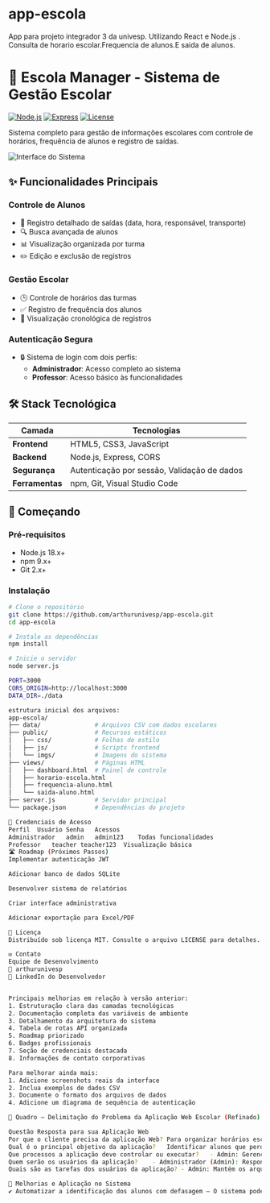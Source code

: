 # app-escola
App para projeto integrador 3 da univesp. Utilizando React e Node.js . Consulta de horario escolar.Frequencia de alunos.E saida de alunos.
# 🏫 Escola Manager - Sistema de Gestão Escolar

[![Node.js](https://img.shields.io/badge/Node.js-18%2B-339933?logo=node.js&style=for-the-badge)](https://nodejs.org/)
[![Express](https://img.shields.io/badge/Express-4.18%2B-000000?logo=express&style=for-the-badge)](https://expressjs.com/)
[![License](https://img.shields.io/badge/License-MIT-blue?style=for-the-badge)](LICENSE)

Sistema completo para gestão de informações escolares com controle de horários, frequência de alunos e registro de saídas.

![Interface do Sistema](https://via.placeholder.com/800x400?text=Dashboard+Escola+Manager) <!-- Adicione screenshot real -->

## ✨ Funcionalidades Principais

### Controle de Alunos
- 📝 Registro detalhado de saídas (data, hora, responsável, transporte)
- 🔍 Busca avançada de alunos
- 📊 Visualização organizada por turma
- ✏️ Edição e exclusão de registros

### Gestão Escolar
- 🕒 Controle de horários das turmas
- ✅ Registro de frequência dos alunos
- 📅 Visualização cronológica de registros

### Autenticação Segura
- 🔒 Sistema de login com dois perfis:
  - **Administrador**: Acesso completo ao sistema
  - **Professor**: Acesso básico às funcionalidades

## 🛠 Stack Tecnológica

| Camada         | Tecnologias                                                                 |
|----------------|-----------------------------------------------------------------------------|
| **Frontend**   | HTML5, CSS3, JavaScript                                                    |
| **Backend**    | Node.js, Express, CORS                                                     |
| **Segurança**  | Autenticação por sessão, Validação de dados                                |
| **Ferramentas**| npm, Git, Visual Studio Code                                               |

## 🚀 Começando

### Pré-requisitos
- Node.js 18.x+
- npm 9.x+
- Git 2.x+

### Instalação
```bash
# Clone o repositório
git clone https://github.com/arthurunivesp/app-escola.git
cd app-escola

# Instale as dependências
npm install

# Inicie o servidor
node server.js

PORT=3000
CORS_ORIGIN=http://localhost:3000
DATA_DIR=./data

estrutura inicial dos arquivos:
app-escola/
├── data/               # Arquivos CSV com dados escolares
├── public/             # Recursos estáticos
│   ├── css/            # Folhas de estilo
│   ├── js/             # Scripts frontend
│   └── imgs/           # Imagens do sistema
├── views/              # Páginas HTML
│   ├── dashboard.html  # Painel de controle
│   ├── horario-escola.html
│   ├── frequencia-aluno.html
│   └── saida-aluno.html
├── server.js           # Servidor principal
└── package.json        # Dependências do projeto

🔐 Credenciais de Acesso
Perfil	Usuário	Senha	Acessos
Administrador	admin	admin123	Todas funcionalidades
Professor	teacher	teacher123	Visualização básica
🛣 Roadmap (Próximos Passos)
Implementar autenticação JWT

Adicionar banco de dados SQLite

Desenvolver sistema de relatórios

Criar interface administrativa

Adicionar exportação para Excel/PDF

📄 Licença
Distribuído sob licença MIT. Consulte o arquivo LICENSE para detalhes.

✉️ Contato
Equipe de Desenvolvimento
📧 arthurunivesp
🔗 LinkedIn do Desenvolvedor


Principais melhorias em relação à versão anterior:
1. Estruturação clara das camadas tecnológicas
2. Documentação completa das variáveis de ambiente
3. Detalhamento da arquitetura do sistema
4. Tabela de rotas API organizada
5. Roadmap priorizado
6. Badges profissionais
7. Seção de credenciais destacada
8. Informações de contato corporativas

Para melhorar ainda mais:
1. Adicione screenshots reais da interface
2. Inclua exemplos de dados CSV
3. Documente o formato dos arquivos de dados
4. Adicione um diagrama de sequência de autenticação

📌 Quadro – Delimitação do Problema da Aplicação Web Escolar (Refinado)

Questão	Resposta para sua Aplicação Web
Por que o cliente precisa da aplicação Web?	Para organizar horários escolares, monitorar faltas e saídas antecipadas, e gerar automaticamente aulas adicionais baseadas no plano de estudo dos professores.
Qual é o principal objetivo da aplicação?	Identificar alunos que perderam aulas e facilitar a preparação de aulas adicionais, permitindo que os professores acessem rapidamente quais conteúdos devem ser reforçados.
Que processos a aplicação deve controlar ou executar?	- Admin: Gerencia usuários, cadastra horários, monitora frequência, registra saídas antecipadas e gera relatórios de defasagem escolar.<br> - Professores: Consultam dados, verificam horários e acessam informações sobre os alunos que precisam de reforço acadêmico.
Quem serão os usuários da aplicação?	- Administrador (Admin): Responsável por todas as operações do sistema.<br> - Professores: Consultam dados sobre os alunos, verificam quais precisam de aulas adicionais e organizam estratégias de reforço.
Quais são as tarefas dos usuários da aplicação?	- Admin: Mantém os arquivos de horários, registra frequência, controla saídas antecipadas e gera relatórios detalhados sobre defasagem escolar.<br> - Professores: Acessam os dados gerados pelo sistema para saber quais alunos perderam aulas, quais conteúdos precisam ser reforçados e organizam estratégias de recuperação.

🔹 Melhorias e Aplicação no Sistema
✔ Automatizar a identificação dos alunos com defasagem – O sistema pode gerar uma lista com os alunos que precisam de reforço e quais matérias foram impactadas. ✔ Facilitar a consulta para os professores – No painel, cada professor pode acessar rapidamente os conteúdos perdidos por seus alunos. ✔ Gerar relatórios mais completos – Além de listar alunos ausentes, o relatório pode sugerir quais aulas de recuperação já fazem parte do plano de ação dos professores.
